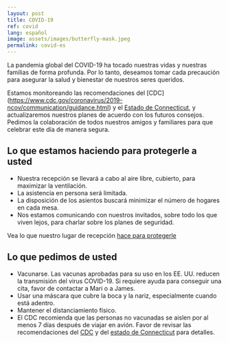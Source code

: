 ```yaml
---
layout: post
title: COVID-19
ref: covid
lang: español
image: assets/images/butterfly-mask.jpeg
permalink: covid-es
---
```


La pandemia global del COVID-19 ha tocado nuestras vidas y nuestras familias de forma profunda.
Por lo tanto, deseamos tomar cada precaución para asegurar la salud y bienestar de nuestros seres queridos.

Estamos monitoreando las recomendaciones del [CDC] (https://www.cdc.gov/coronavirus/2019-ncov/communication/guidance.html) y el [Estado de Connecticut](https://portal.ct.gov/coronavirus), y actualizaremos nuestros planes de acuerdo con los futuros consejos.
Pedimos la colaboración de todos nuestros amigos y familiares para que celebrar este día de manera segura.

## Lo que estamos haciendo para protegerle a usted

- Nuestra recepción se llevará a cabo al aire libre, cubierto, para maximizar la ventilación.
- La asistencia en persona será limitada.
- La disposición de los asientos buscará minimizar el número de hogares en cada mesa.
- Nos estamos comunicando con nuestros invitados, sobre todo los que viven lejos, para charlar sobre los planes de seguridad.

Vea lo que nuestro lugar de recepción [hace para protegerle](https://cascade-banquets.com/response-to-covid-19/)

## Lo que pedimos de usted

- Vacunarse. Las vacunas aprobadas para su uso en los EE. UU. reducen la transmisión del virus COVID-19. Si requiere ayuda para conseguir una cita, favor de contactar a Mari o a James.
- Usar una máscara que cubre la boca y la nariz, especialmente cuando está adentro.
- Mantener el distanciamiento físico.
- El CDC recomienda que las personas no vacunadas se aislen por al menos 7 días después de viajar en avión. Favor de revisar las recomendaciones del [CDC](https://www.cdc.gov/coronavirus/2019-ncov/php/risk-assessment.html) y del [estado de Connecticut](https://portal.ct.gov/Coronavirus/Travel) para detalles.
